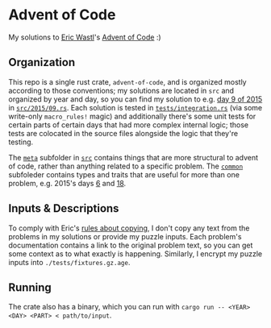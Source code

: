 # Advent of Code

My solutions to [Eric Wastl](http://was.tl/)'s [Advent of Code](https://adventofcode.com/) :)

## Organization

This repo is a single rust crate, `advent-of-code`, and is organized mostly according to those conventions; my solutions are located in `src` and organized by year and day, so you can find my solution to e.g. [day 9 of 2015](https://adventofcode.com/2015/day/9) in [`src/2015/09.rs`](./src/2015/09.rs). Each solution is tested in [`tests/integration.rs`](./tests/integration.rs) (via some write-only `macro_rules!` magic) and additionally there's some unit tests for certain parts of certain days that had more complex internal logic; those tests are colocated in the source files alongside the logic that they're testing.

The [`meta`](./src/meta) subfolder in [`src`](./src) contains things that are more structural to advent of code, rather than anything related to a specific problem. The [`common`](./src/common) subfoleder contains types and traits that are useful for more than one problem, e.g. 2015's days [6](./src/2015/06.rs) and [18](./src/2015/18.rs).

## Inputs & Descriptions

To comply with Eric's [rules about copying](https://adventofcode.com/about#faq_copying), I don't copy any text from the problems in my solutions or provide my puzzle inputs. Each problem's documentation contains a link to the original problem text, so you can get some context as to what exactly is happening. Similarly, I encrypt my puzzle inputs into `./tests/fixtures.gz.age`.

## Running

The crate also has a binary, which you can run with `cargo run -- <YEAR> <DAY> <PART> < path/to/input`.
